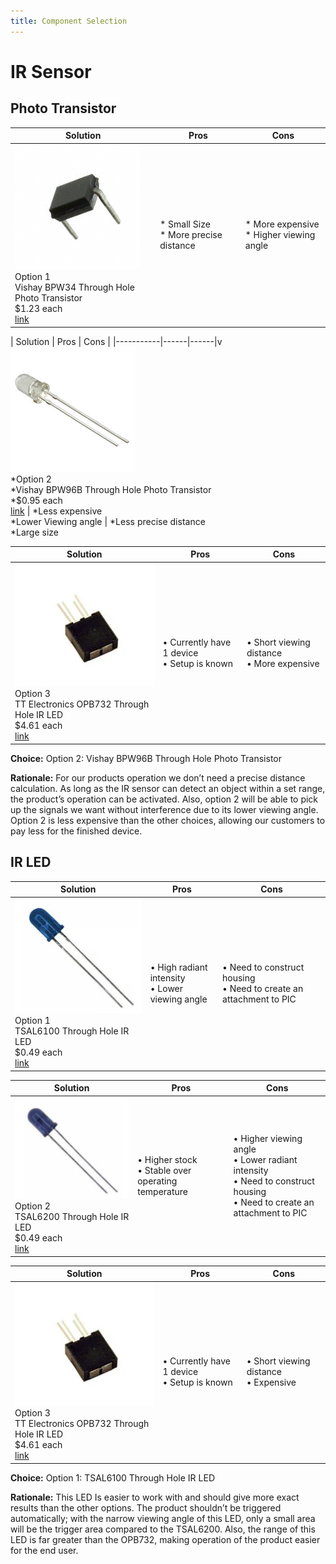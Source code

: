 ```yaml
---
title: Component Selection
---
```


# IR Sensor
## Photo Transistor
| Solution | Pros | Cons |
|-----------|------|------|
![BPW34](BPW34.jpg) <br>Option 1 <br>Vishay BPW34 Through Hole Photo Transistor <br>$1.23 each <br>[link](https://www.digikey.com/en/products/detail/vishay-semiconductor-opto-division/BPW34/1681149) | * Small Size <br> * More precise distance  | * More expensive <br> * Higher viewing angle

| Solution | Pros | Cons |
|-----------|------|------|v
![BPW96B](BPW96B_sml.jpg) <br>*Option 2 <br> *Vishay BPW96B Through Hole Photo Transistor <br> *$0.95 each <br> [link](https://www.digikey.com/en/products/detail/vishay-semiconductor-opto-division/BPW96B/4071185?s=N4IgTCBcDaIEIAUDqBOAbHEBdAvkA) | *Less expensive <br> *Lower Viewing angle | *Less precise distance <br> *Large size

| Solution | Pros | Cons |
|-----------|------|------|
![OPB732](OPB732.jpg) <br>Option 3 <br>TT Electronics OPB732 Through Hole IR LED <br> $4.61 each <br>[link](https://www.digikey.com/en/products/detail/tt-electronics-optek-technology/OPB732/1637069) | • Currently have 1 device<br>• Setup is known | • Short viewing distance<br>• More expensive |

**Choice:** Option 2: Vishay BPW96B Through Hole Photo Transistor

**Rationale:** For our products operation we don’t need a precise distance calculation. As long as the IR sensor can detect an object within a set range, the product’s operation can be activated. Also, option 2 will be able to pick up the signals we want without interference due to its lower viewing angle. Option 2 is less expensive than the other choices, allowing our customers to pay less for the finished device.


## IR LED
| Solution | Pros | Cons |
|-----------|------|------|
![TSAL6100](TSAL6100.jpg) <br>Option 1<br>TSAL6100 Through Hole IR LED<br>$0.49 each<br>[link](https://www.digikey.com/en/products/detail/vishay-semiconductor-opto-division/TSAL6100/1681338) | • High radiant intensity<br>• Lower viewing angle | • Need to construct housing<br>• Need to create an attachment to PIC |

| Solution | Pros | Cons |
|-----------|------|------|
![TSAL6200](TSAL6200.jpg) <br>Option 2 <br>TSAL6200 Through Hole IR LED<br>$0.49 each<br> [link](https://www.digikey.com/en/products/detail/vishay-semiconductor-opto-division/TSAL6200/1681339?s=N4IgTCBcDaICoGUCCAZAbGADJkBdAvkA) | • Higher stock<br>• Stable over operating temperature | • Higher viewing angle<br>• Lower radiant intensity<br>• Need to construct housing<br>• Need to create an attachment to PIC |

| Solution | Pros | Cons |
|-----------|------|------|
![OPB732](OPB732.jpg) <br>Option 3<br>TT Electronics OPB732 Through Hole IR LED<br>$4.61 each<br>[link](https://www.digikey.com/en/products/detail/tt-electronics-optek-technology/OPB732/1637069) | • Currently have 1 device<br>• Setup is known | • Short viewing distance<br>• Expensive |

**Choice:** Option 1: TSAL6100 Through Hole IR LED

**Rationale:** This LED Is easier to work with and should give more exact results than the other options. The product shouldn’t be triggered automatically; with the narrow viewing angle of this LED, only a small area will be the trigger area compared to the TSAL6200. Also, the range of this LED is far greater than the OPB732, making operation of the product easier for the end user.
